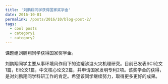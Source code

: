 ```yaml
---
title: '刘鹏翔同学获得国家奖学金'
date: 2016-10-01
permalink: /posts/2016/10/blog-post-2/
tags:
  - cool posts
  - category1
  - category2
---
```


课题组刘鹏翔同学获得国家奖学金。

刘鹏翔同学主要从事环境风作用下的油罐沸溢火灾机理研究。目前已发表SCI论文1篇，EI论文1篇，中文核心论文2篇，并申请国家发明专利2项。该奖学金的获得，是对刘鹏翔同学科研工作的肯定。希望该同学继续努力，取得更多更好的成果。

